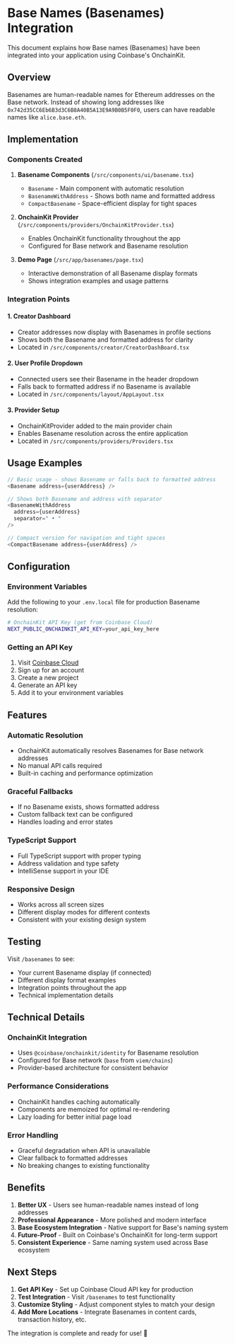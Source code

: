 # Base Names (Basenames) Integration

This document explains how Base names (Basenames) have been integrated into your application using Coinbase's OnchainKit.

## Overview

Basenames are human-readable names for Ethereum addresses on the Base network. Instead of showing long addresses like `0x742d35CC6Eb6B3d3C6B8A40B5A13E9A9B0B5F0F0`, users can have readable names like `alice.base.eth`.

## Implementation

### Components Created

1. **Basename Components** (`/src/components/ui/basename.tsx`)
   - `Basename` - Main component with automatic resolution
   - `BasenameWithAddress` - Shows both name and formatted address
   - `CompactBasename` - Space-efficient display for tight spaces

2. **OnchainKit Provider** (`/src/components/providers/OnchainKitProvider.tsx`)
   - Enables OnchainKit functionality throughout the app
   - Configured for Base network and Basename resolution

3. **Demo Page** (`/src/app/basenames/page.tsx`)
   - Interactive demonstration of all Basename display formats
   - Shows integration examples and usage patterns

### Integration Points

#### 1. Creator Dashboard
- Creator addresses now display with Basenames in profile sections
- Shows both the Basename and formatted address for clarity
- Located in `/src/components/creator/CreatorDashBoard.tsx`

#### 2. User Profile Dropdown
- Connected users see their Basename in the header dropdown
- Falls back to formatted address if no Basename is available
- Located in `/src/components/layout/AppLayout.tsx`

#### 3. Provider Setup
- OnchainKitProvider added to the main provider chain
- Enables Basename resolution across the entire application
- Located in `/src/components/providers/Providers.tsx`

## Usage Examples

```typescript
// Basic usage - shows Basename or falls back to formatted address
<Basename address={userAddress} />

// Shows both Basename and address with separator
<BasenameWithAddress
  address={userAddress}
  separator=" • "
/>

// Compact version for navigation and tight spaces
<CompactBasename address={userAddress} />
```

## Configuration

### Environment Variables

Add the following to your `.env.local` file for production Basename resolution:

```bash
# OnchainKit API Key (get from Coinbase Cloud)
NEXT_PUBLIC_ONCHAINKIT_API_KEY=your_api_key_here
```

### Getting an API Key

1. Visit [Coinbase Cloud](https://cloud.coinbase.com/)
2. Sign up for an account
3. Create a new project
4. Generate an API key
5. Add it to your environment variables

## Features

### Automatic Resolution
- OnchainKit automatically resolves Basenames for Base network addresses
- No manual API calls required
- Built-in caching and performance optimization

### Graceful Fallbacks
- If no Basename exists, shows formatted address
- Custom fallback text can be configured
- Handles loading and error states

### TypeScript Support
- Full TypeScript support with proper typing
- Address validation and type safety
- IntelliSense support in your IDE

### Responsive Design
- Works across all screen sizes
- Different display modes for different contexts
- Consistent with your existing design system

## Testing

Visit `/basenames` to see:
- Your current Basename display (if connected)
- Different display format examples
- Integration points throughout the app
- Technical implementation details

## Technical Details

### OnchainKit Integration
- Uses `@coinbase/onchainkit/identity` for Basename resolution
- Configured for Base network (`base` from `viem/chains`)
- Provider-based architecture for consistent behavior

### Performance Considerations
- OnchainKit handles caching automatically
- Components are memoized for optimal re-rendering
- Lazy loading for better initial page load

### Error Handling
- Graceful degradation when API is unavailable
- Clear fallback to formatted addresses
- No breaking changes to existing functionality

## Benefits

1. **Better UX** - Users see human-readable names instead of long addresses
2. **Professional Appearance** - More polished and modern interface
3. **Base Ecosystem Integration** - Native support for Base's naming system
4. **Future-Proof** - Built on Coinbase's OnchainKit for long-term support
5. **Consistent Experience** - Same naming system used across Base ecosystem

## Next Steps

1. **Get API Key** - Set up Coinbase Cloud API key for production
2. **Test Integration** - Visit `/basenames` to test functionality
3. **Customize Styling** - Adjust component styles to match your design
4. **Add More Locations** - Integrate Basenames in content cards, transaction history, etc.

The integration is complete and ready for use! 🎉

